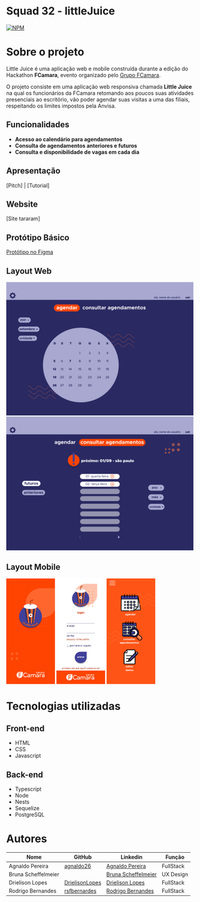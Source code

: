 # Squad 32 - littleJuice
[![NPM](https://img.shields.io/npm/l/react)](https://github.com/fcamasquad3/calculadora-mecanica/blob/main/LICENSE)

# Sobre o projeto

Little Juice é uma aplicação  web e mobile construída durante a edição do Hackathon **FCamara**, evento organizado pelo [Grupo FCamara](https://www.fcamara.com.br/ "Site da FCamara").

O projeto consiste em uma aplicação web responsiva chamada **Little Juice** na qual os funcionários da FCamara retomando aos poucos suas atividades presenciais ao escritório, vão poder agendar suas visitas a uma das filiais, respeitando os limites impostos pela Anvisa.

## Funcionalidades
   - **Acesso ao calendário para agendamentos**
   - **Consulta de agendamentos anteriores e futuros**
   - **Consulta e disponibilidade de vagas em cada dia**  
   
## Apresentação
[Pitch] | [Tutorial]
## Website

[Site tararam]

## Protótipo Básico

[Protótipo no Figma](https://www.figma.com/file/Z4mRu2qAWZPy84EZP8oRfQ/LittleJuice?node-id=0%3A1)

## Layout Web
<img src="./frontend/assets/github/agendamento.png" width="500px" title="agendamento">
<img src="./frontend/assets/github/consulta.png" width="500px" title="consulta">

## Layout Mobile
<img src="./frontend/assets/github/loading page.png" width="130px" title="loading page">
<img src="./frontend/assets/github/login.png" width="130px" title="login">
<img src="./frontend/assets/github/principal.png" width="130px" title="principal">

# Tecnologias utilizadas 
## Front-end
- HTML 
- CSS
- Javascript

## Back-end
- Typescript
- Node
- Nests
- Sequelize
- PostgreSQL

# Autores

Nome   | GitHub | Linkedin | Função
--------- | ------ | -------- | -----------
Agnaldo Pereira | [agnaldo26](https://github.com/agnaldo26) | [Agnaldo Pereira](https://www.linkedin.com/in/agnaldo-pereira-de-souza-silva-filho-8823081a6/) | FullStack 
Bruna Scheffelmeier | []() | [Bruna Scheffelmeier](https://www.linkedin.com/in/bruna-scheffelmeier-197285219/) | UX Design
Drielison Lopes | [DrielisonLopes](https://github.com/DrielisonLopes) | [Drielison Lopes](https://www.linkedin.com/in/drielison-lopes/) | FullStack
Rodrigo Bernandes | [rsfbernardes](https://github.com/rsfbernardes) | [Rodrigo Bernandes](https://www.linkedin.com/in/rodrigobernardes10/) | FullStack
